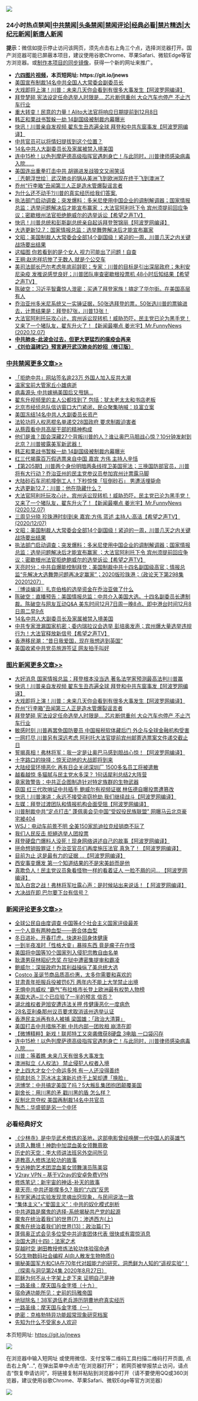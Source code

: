 ![](https://raw.githubusercontent.com/fqnews/bnews/master/64photo/fqnews-qr.jpg)

<div id="tt">
<h3>24小时热点禁闻|<a href="#%E4%B8%AD%E5%85%B1%E7%A6%81%E9%97%BB%E6%9B%B4%E5%A4%9A%E6%96%87%E7%AB%A0">中共禁闻</a>|<a href="#%E5%9B%BE%E7%89%87%E6%96%B0%E9%97%BB%E6%9B%B4%E5%A4%9A%E6%96%87%E7%AB%A0">头条禁闻</a>|<a href="#%E6%96%B0%E9%97%BB%E8%AF%84%E8%AE%BA%E6%9B%B4%E5%A4%9A%E6%96%87%E7%AB%A0">禁闻评论|<a href="#%E5%BF%85%E7%9C%8B%E7%BB%8F%E5%85%B8%E5%A5%BD%E6%96%87">经典必看|<a href="/video.md#%E7%A6%81%E7%89%87%E7%B2%BE%E9%80%89">禁片精选</a>|<a href="https://github.com/fqnews/djy/blob/master/gb/nf1351518.md#1">大纪元新闻</a>|<a href="https://github.com/fqnews/ntdtv/blob/master/gb/prog204.md#1">新唐人新闻</a></h3>
<div><b>提示：</b>微信如提示停止访问该网页，须先点击右上角三个点，选择浏览器打开。国产浏览器可能已屏蔽本项目，建议使用谷歌Chrome、苹果Safari、微软Edge等官方浏览器。或<a href="https://github.com/fqnews/bnews/blob/master/%E5%88%B6%E4%BD%9Cgit%E7%A6%81%E9%97%BB%E9%95%9C%E5%83%8F.md">制作本项目的同步镜像</a>，获得一个新的网址来推广。</div>
<ul>
<li><b><a href="http://d1.bdrive.tk/64.mp4" target="_blank">六四图片视频</a>，本页短网址: https://git.io/jnews</b></li>
<li><a href="/cbnews/20201208/1443771.md">美国宣布制裁14名中共全国人大常委会副委员长</a></li>
<li><a href="/topimagenews/20201208/1443990.md">大戏即将上演！川普：未来几天你会看到有很多大事发生【阿波罗网编译】</a></li>
<li><a href="/topimagenews/20201208/1443820.md">拜登梦碎 宪法设定任命选举人时限是... 芯片断供重创 大众汽车也停产 不止汽车行业</a></li>
<li><a href="/comments/20201207/1443691.md">重大转变！民意的力量！Alito大法官将响应日期提前到12月8日</a></li>
<li><a href="/cbnews/20201208/1444051.md">韩正和栗战书暂躲一劫 14副国级被制裁内幕曝光</a></li>
<li><a href="/topimagenews/20201208/1444081.md">快讯！川普亲自发视频 翟东生丑态遍全球 拜登和中共东窗事发【阿波罗网编译】</a></li>
<li><a href="/cnnews/20201208/1443857.md">中共官员可以将情妇提拔到这个位置？</a></li>
<li><a href="/cbnews/20201208/1443844.md">14名中共人大副委员长及家属被禁入境美国</a></li>
<li><a href="/comments/20201208/1443786.md">连中15枪！以色列摩萨德高级指挥官遇刺身亡！与此同时，川普律师感染病毒入院……</a></li>
<li><a href="/cnnews/20201208/1443858.md">美国连出重拳打击中共 胡锡进发战狼文又闹笑话</a></li>
<li><a href="/ssgc/20201208/1443776.md">〖兲朝浮世绘〗武汉肺炎的锅从美洲飞到欧洲现在终于飞到澳洲了</a></li>
<li><a href="/topimagenews/20201208/1443834.md">乔州“行李箱”丑闻第三人正是造水管爆裂谣言者</a></li>
<li><a href="/bannedvideo/20201207/1443684.md">为什么还不动手?川普的真实经历给我们答案.</a></li>
<li><a href="/cbnews/20201208/1443887.md">执法部门启动调查；突发爆料：多米尼使用中国企业的调制解调器；国家情报总监：选举问题解决后才能宣布赢家 ；大法官阿利托下令 宾州须提前回应争议；密歇根州法官拒绝鲍威尔的选举诉讼【希望之声TV】</a></li>
<li><a href="/cnnews/20201208/1444131.md">快讯！川普总统和彭斯副总统亲自起诉拜登贺锦丽【阿波罗网编译】</a></li>
<li><a href="/cbnews/20201208/1443739.md">大选更新12.7：国家情报总监：选举舞弊解决后才能宣布赢家</a></li>
<li><a href="/cbnews/20201208/1443923.md">文昭：美国制裁人大常委会全部14个副国级！紧迫的一周，川普几天之内关键战场要出结果</a></li>
<li><a href="/lifebaike/20201208/1443974.md">这幅图 你若看到的是个女人 视力可能出了问题！自查</a></li>
<li><a href="/baitai/20201208/1444107.md">王朔:赵忠祥坑惨了无数人 就是个公交车</a></li>
<li><a href="/cbnews/20201207/1443677.md">美司法部长巴尔考虑年底前辞职；专家：川普的目标是引出深层政府；朱利安尼染疫 发推说感觉良好；川普团队审查密歇根投票机 48小时后知结果【希望之声TV】</a></li>
<li><a href="/cbnews/20201207/1443676.md">陈破空：习近平智囊惊人泄密：买通了拜登家族！搞定了华尔街。在美国高层有人</a></li>
<li><a href="/bannedvideo/20201208/1444029.md">乔治亚州多米尼系统又一实锤证据，50张选拜登的票，50张选川普的票输进去，计票结果是：拜登87张，川普13张！</a></li>
<li><a href="/cbnews/20201208/1443944.md">大法官阿利托玩攻心计，宾州诉讼现转机！威胁恐吓，民主党已沦为黑手党！又来了一个猪队友，翟东升火了！【新闻最嘲点 姜光宇】Mr.FunnyNews (2020.12.07)‬</a></li>
<li><b><a href="/comments/20200211/1275071.md" target="_blank">中共肺炎-此波会过去，但更大更猛烈的瘟疫会再来</a></b></li>
<li><b><a href="/comments/20200207/1272816.md" target="_blank">《刘伯温碑记》预言避开武汉肺炎的妙招（修订版）</a></b></li>
</ul>
</div>

<div class="catlist">
<h3><a href="/cbnews/" target="_blank">中共禁闻</a><span><a href="/cbnews/" target="_blank" rel="nofollow">更多文章>></a></span></h3>
<ul>
<li><a href="/cbnews/20201208/1444177.md" target="_blank">「拒绝中共」网站签名逾23万 外国人加入反共大潮</a></li>
<li><a href="/cbnews/20201208/1444185.md" target="_blank">温家宝前大管家丘小雄病逝</a></li>
<li><a href="/cbnews/20201208/1444184.md" target="_blank">病毒源头 中共嫁祸美国后又甩锅…</a></li>
<li><a href="/cbnews/20201208/1444176.md" target="_blank">翟东升视频里的主人公都找到了 包括：犹太老太太和书店老板</a></li>
<li><a href="/cbnews/20201208/1444173.md" target="_blank">北京市经侦总队信访窗口大门紧闭，民众聚集呐喊：玖富立案</a></li>
<li><a href="/cbnews/20201208/1444111.md" target="_blank">美国冻结14名中共人大副委员长资产</a></li>
<li><a href="/cbnews/20201208/1444110.md" target="_blank">法轮功将人权恶棍名单递交28国政府 要求制裁迫害者</a></li>
<li><a href="/cbnews/20201208/1444104.md" target="_blank">从蔡霞看中共高层干部的精神构成</a></li>
<li><a href="/cbnews/20201208/1444078.md" target="_blank">他们是谁？国会深藏27个背叛川普的人？谁让奥巴马胆战心惊？10分钟发射到北京？川普披露美军新武器！</a></li>
<li><a href="/cbnews/20201208/1444051.md" target="_blank">韩正和栗战书暂躲一劫 14副国级被制裁内幕曝光</a></li>
<li><a href="/cbnews/20201208/1444049.md" target="_blank">红三代揭露百万假选票来自中国 嘉宾 方伟 主持人辛恬</a></li>
<li><a href="/cbnews/20201208/1443983.md" target="_blank">【第205期】川普两个身份明暗两条线捍卫美国宪法；三换国防部官员，川普将有大行动？乔治亚州的民主党参议员参加宾州计票露马脚</a></li>
<li><a href="/cbnews/20201208/1443962.md" target="_blank">大陆砂石车司机撞倒工人！下秒惊悚「狂倒砂石」 男遭活埋毙命</a></li>
<li><a href="/cbnews/20201208/1443958.md" target="_blank">大选更新12.7：川普：他在隐藏什么？</a></li>
<li><a href="/cbnews/20201208/1443944.md" target="_blank">大法官阿利托玩攻心计，宾州诉讼现转机！威胁恐吓，民主党已沦为黑手党！又来了一个猪队友，翟东升火了！【新闻最嘲点 姜光宇】Mr.FunnyNews (2020.12.07)‬</a></li>
<li><a href="/cbnews/20201208/1443931.md" target="_blank">三周见分晓   珍珠港时刻到来   嘉宾:方伟 蓝述 主持人:高洁【希望之声TV】(2020/12/07)</a></li>
<li><a href="/cbnews/20201208/1443923.md" target="_blank">文昭：美国制裁人大常委会全部14个副国级！紧迫的一周，川普几天之内关键战场要出结果</a></li>
<li><a href="/cbnews/20201208/1443887.md" target="_blank">执法部门启动调查；突发爆料：多米尼使用中国企业的调制解调器；国家情报总监：选举问题解决后才能宣布赢家 ；大法官阿利托下令 宾州须提前回应争议；密歇根州法官拒绝鲍威尔的选举诉讼【希望之声TV】</a></li>
<li><a href="/cbnews/20201208/1443886.md" target="_blank">天亮时分：中共自爆能控制拜登；美国制裁中共十四名副国级高官；情报总监“先解决大选舞弊问题再决定赢家”；2020版珍珠港；（政论天下第298集 20201207）</a></li>
<li><a href="/cbnews/20201208/1443885.md" target="_blank">〖博谈编译〗扎克伯格的选举资金在乔治亚做了什么</a></li>
<li><a href="/cbnews/20201208/1443847.md" target="_blank">陈破空：直播预告：美国情报总监：中共介入美国大选。十四名副委员长遭制裁。陈破空与网友互动Q&amp;A 美东时间12月7日周一晚8点、即中港台时间12月8日周二早9点</a></li>
<li><a href="/cbnews/20201208/1443844.md" target="_blank">14名中共人大副委员长及家属被禁入境美国</a></li>
<li><a href="/cbnews/20201208/1443841.md" target="_blank">中共专家泄漏国家机密；委内瑞拉议会选举 彭培奥发声；宾州爆大量选举违规行为！大法官释放新信号【希望之声TV】</a></li>
<li><a href="/cbnews/20201208/1443829.md" target="_blank">香港移民潮：“昔日我爱国，现在我想逃到英国”</a></li>
<li><a href="/cbnews/20201208/1443789.md" target="_blank">美国收紧中共党员旅游签证 网友拍手叫好</a></li>

</ul>
</div>
<div class="catlist">
<h3><a href="/topimagenews/" target="_blank">图片新闻</a><span><a href="/topimagenews/" target="_blank" rel="nofollow">更多文章>></a></span></h3>
<ul>
<li><a href="/topimagenews/20201208/1444195.md" target="_blank">大好消息 国家情报总监：拜登根本没当选 著名法学家预测最高法判川普赢</a></li>
<li><a href="/topimagenews/20201208/1444081.md" target="_blank">快讯！川普亲自发视频 翟东生丑态遍全球 拜登和中共东窗事发【阿波罗网编译】</a></li>
<li><a href="/topimagenews/20201208/1443990.md" target="_blank">大戏即将上演！川普：未来几天你会看到有很多大事发生【阿波罗网编译】</a></li>
<li><a href="/topimagenews/20201208/1443834.md" target="_blank">乔州“行李箱”丑闻第三人正是造水管爆裂谣言者</a></li>
<li><a href="/topimagenews/20201208/1443820.md" target="_blank">拜登梦碎 宪法设定任命选举人时限是&#8230; 芯片断供重创 大众汽车也停产 不止汽车行业</a></li>
<li><a href="/topimagenews/20201208/1443779.md" target="_blank">敏感时刻 川普再罢免国防要员 中国报税软体藏后门 外企与全球金融机构受害</a></li>
<li><a href="/topimagenews/20201208/1443753.md" target="_blank">一网打尽 川普另有深远考虑 阿利托大法官提前宾州邮寄选票案文件递交截止日</a></li>
<li><a href="/topimagenews/20201207/1443560.md" target="_blank">誓揭真相！弗林将军：我一定是让奥巴马感到胆战心惊！【阿波罗网编译】</a></li>
<li><a href="/comments/20201207/1443483.md" target="_blank">十字路口的抉择：惊天动地的大战即将到来</a></li>
<li><a href="/topimagenews/20201207/1443309.md" target="_blank">大陆经营环境恶化 再有日企关闭深圳厂 1500多名员工将被遣散</a></li>
<li><a href="/topimagenews/20201207/1443304.md" target="_blank">越看越惊 多猫腻与民主党水多深？ 1句话犀利总结2大阵营</a></li>
<li><a href="/topimagenews/20201207/1443292.md" target="_blank">章家敦警告：中共正企图制造针对特定族群的生物武器</a></li>
<li><a href="/topimagenews/20201207/1443243.md" target="_blank">窃国 红三代吹哨证中共插手 鲍威尔有视频证据 林伍德自曝投票遭篡改</a></li>
<li><a href="/topimagenews/20201206/1442956.md" target="_blank">快讯！川普演讲：永远不接受盗窃抢劫 我们继续战斗【阿波罗网编译】</a></li>
<li><a href="/topimagenews/20201206/1442867.md" target="_blank">左媒：拜登过渡团队和情报机构会面受阻【阿波罗网编译】</a></li>
<li><a href="/topimagenews/20201206/1442817.md" target="_blank">川普制裁中共“定点打击” 蓬佩奥会见中国“受奴役民族联盟” 网曝马云北京豪宅被404</a></li>
<li><a href="/topimagenews/20201206/1442795.md" target="_blank">WSJ：电动车前景不明 全美150家凯迪拉克经销商不玩了</a></li>
<li><a href="/topimagenews/20201206/1442772.md" target="_blank">我们人民反击 拒絕选举人团投票</a></li>
<li><a href="/topimagenews/20201205/1442568.md" target="_blank">拜登硬盘门爆料人没死！现身网络讲述自己的故事【阿波罗网编译】</a></li>
<li><a href="/topimagenews/20201205/1442408.md" target="_blank">拼命想销毁罪证！乔治亚官员们再度施压法官 真急了！【阿波罗网编译】</a></li>
<li><a href="/topimagenews/20201205/1442397.md" target="_blank">目前为止 这是最有力的证据 …【阿波罗网编译】</a></li>
<li><a href="/topimagenews/20201205/1442396.md" target="_blank">西安事变爆发 第一个知道结果的不是宋美龄而是他</a></li>
<li><a href="/topimagenews/20201205/1442375.md" target="_blank">真欺负人！民主党议员象看怪物一样的看着证人 一脸不屑的问&#8230; 【阿波罗网编译】</a></li>
<li><a href="/topimagenews/20201205/1442363.md" target="_blank">加入白宫之战！弗林将军吐露心声：是时候站出来说话！【 阿波罗网编译】</a></li>
<li><a href="/topimagenews/20201205/1442291.md" target="_blank">大决战在即 巴尔要下台有信号？</a></li>

</ul>
</div>
<div class="catlist">
<h3><a href="/comments/" target="_blank">新闻评论</a><span><a href="/comments/" target="_blank" rel="nofollow">更多文章>></a></span></h3>
<ul>
<li><a href="/comments/20201208/1444191.md" target="_blank">全球公民自由度调查 中国等4个社会主义国家评级最差</a></li>
<li><a href="/comments/20201208/1444170.md" target="_blank">一个人竟有两种血型——嵌合体血型</a></li>
<li><a href="/comments/20201208/1444169.md" target="_blank">冬日进补，开春打虎，快速补回身体健康</a></li>
<li><a href="/comments/20201208/1444168.md" target="_blank">一到半夜准时「性格大变」暴摔东西 竟是瘤子在作怪</a></li>
<li><a href="/comments/20201208/1444145.md" target="_blank">美国将中国等10个国家列入侵犯宗教自由名单</a></li>
<li><a href="/comments/20201208/1444133.md" target="_blank">耿潇男获林昭纪念奖 在狱中遭密集提审和霸凌</a></li>
<li><a href="/comments/20201208/1444124.md" target="_blank">鲍威尔：深层政府为其利益操纵了美总统大选</a></li>
<li><a href="/comments/20201208/1444123.md" target="_blank">Costco 圣诞节商品质高价惠，太多你需要和喜欢的</a></li>
<li><a href="/comments/20201208/1444119.md" target="_blank">甘肃青年拒服兵役被罚6万 两年内不能上大学禁止出境</a></li>
<li><a href="/comments/20201208/1444086.md" target="_blank">无惧中共威权 “霸气”布拉格市长登上欧洲最有权势人物榜</a></li>
<li><a href="/comments/20201208/1444085.md" target="_blank">美国大选~三个已应验了一半的预言 信否？</a></li>
<li><a href="/comments/20201208/1444076.md" target="_blank">湖北维权者尹旭安遭违法关押 传健康恶化一度病危</a></li>
<li><a href="/comments/20201208/1444074.md" target="_blank">28名亚利桑那州议员要求取消该州选举认证</a></li>
<li><a href="/comments/20201208/1444073.md" target="_blank">香港民主派再有8人被捕 梁国雄：「政治大清算」</a></li>
<li><a href="/comments/20201208/1444025.md" target="_blank">美国打击中共措施不断 中共内部一团败相 崩溃在即</a></li>
<li><a href="/comments/20201208/1444017.md" target="_blank">【微博精粹】新戏！联邦特工又突袭缴获8硬盘 3电脑 一口袋闪存</a></li>
<li><a href="/comments/20201208/1443786.md" target="_blank">连中15枪！以色列摩萨德高级指挥官遇刺身亡！与此同时，川普律师感染病毒入院……</a></li>
<li><a href="/comments/20201208/1443997.md" target="_blank">川普：等着瞧 未来几天有很多大事发生</a></li>
<li><a href="/comments/20201208/1443996.md" target="_blank">澳洲拟立《人权法》 禁止侵犯人权者入境</a></li>
<li><a href="/comments/20201208/1443981.md" target="_blank">史上四大才女个个命运多舛 有一人还没得善终</a></li>
<li><a href="/comments/20201208/1443980.md" target="_blank">彻底封杀？范冰冰主演新片终于上架却遭「换脸」</a></li>
<li><a href="/comments/20201208/1443972.md" target="_blank">洪博学：中共搞定美国了吗？5大叛乱集团抱团颠覆美国</a></li>
<li><a href="/comments/20201208/1443971.md" target="_blank">副舍长：用川黑的矛 戳川黑的盾 怎么样？</a></li>
<li><a href="/comments/20201208/1443970.md" target="_blank">反制北京夺权 美国再制裁14名中共官员</a></li>
<li><a href="/comments/20201208/1443969.md" target="_blank">陶杰：华盛顿是另一个中环</a></li>

</ul>
</div>

<div class="catlist">
<h3>必看经典好文</h3>
<ul>
<li><a href="/comments/20201013/1412612.md" target="_blank">《少林寺》是中华武术修炼的圣地，这部电影曾经唤醒一代中国人的英雄气</a></li>
<li><a href="/topimagenews/20170208/656009.md" target="_blank">诗意入舞境！神韵中加混血美女领舞周歌</a></li>
<li><a href="/tculture/20121025/73064.md" target="_blank">历史的天空：李大师讲法班另外空间所见</a></li>
<li><a href="/comments/20200805/1375080.md" target="_blank">道教高人修炼法轮功的故事</a></li>
<li><a href="/topimagenews/20180404/923380.md" target="_blank">专访神韵艺术团混血美女领舞演员陈美容</a></li>
<li><a href="/comments/20200112/1257608.md" target="_blank">V2ray VPN &#8211; 基于V2ray的安卓免费VPN</a></li>
<li><a href="/comments/20190418/1115565.md" target="_blank">修炼笔记：新宇宙的神话-补天的故事</a></li>
<li><a href="/comments/20200607/1341003.md" target="_blank">章天亮: 中共还能撑多久? 我的“六四”反思</a></li>
<li><a href="/comments/20200921/1400587.md" target="_blank">科学家通过实验发现灵魂出窍现象，与民间说法一致</a></li>
<li><a href="/comments/20201007/1409565.md" target="_blank">“集体主义”+“爱国主义”：中共的奴化模式剖析</a></li>
<li><a href="/comments/20181209/1044543.md" target="_blank">中共道路是魔鬼的选择-系统揭秘共产党的起源</a></li>
<li><a href="/topimagenews/20180527/948369.md" target="_blank">魔鬼在统治着我们的世界(7)：渗透西方(上)</a></li>
<li><a href="/topimagenews/20180602/951960.md" target="_blank">魔鬼在统治着我们的世界(13)：政治篇(下)</a></li>
<li><a href="/cbnews/20201205/1442271.md" target="_blank">蓬佩奥正式会见多位受中共迫害团体代表 很快或有震惊消息</a></li>
<li><a href="/cbnews/20180320/916962.md" target="_blank">治国大道(十四)：法家之术</a></li>
<li><a href="/comments/20200511/1322384.md" target="_blank">穿越时空 谢田教授修炼法轮功体验宿命通</a></li>
<li><a href="/topimagenews/20200527/1335347.md" target="_blank">5G生物数码社会编程 AI向人散发生物物质()</a></li>
<li><a href="/cbnews/20200828/1386804.md" target="_blank">揭秘美国军方和CIA在70年代对超能力的研究，洞悉鲜为人知的“遥视实验”！（探索与洞见第24集 2020年8月27日）</a></li>
<li><a href="/ccpdope/20190803/1168965.md" target="_blank">耶稣为何不从十字架上走下来 证明自己是神</a></li>
<li><a href="/topimagenews/20180327/919935.md" target="_blank">一路圣缘：摩天国与金字塔（十九）</a></li>
<li><a href="/cbnews/20180711/970353.md" target="_blank">宿命通功能所见：史前的玛雅帝国</a></li>
<li><a href="/cbnews/20200531/1337381.md" target="_blank">地狱除名！38军退伍老兵游历阴曹地府真实经历</a></li>
<li><a href="/tculture/20160806/568214.md" target="_blank">一路圣缘：摩天国与金字塔（一）</a></li>
<li><a href="/comments/20200705/783265.md" target="_blank">绝密：克格勃特异功能超常现象研究档案</a></li>
<li><a href="/comments/20200620/1346848.md" target="_blank">先知为什么不受家乡人欢迎</a></li>

</ul>
</div>

本页短网址: https://git.io/jnews

![](https://raw.githubusercontent.com/fqnews/bnews/master/64photo/fqnews-qr.jpg)

在浏览器中输入短网址 或使用微信、支付宝等二维码工具扫描二维码打开页面, 点击右上角"...", 在弹出菜单中点击“在浏览器打开”； 若网页被举报禁止访问，请点击“恢复申请访问”，将链接复制并粘贴到浏览器中打开（请不要使用QQ或360浏览器，建议使用谷歌Chrome、苹果Safari、微软Edge等官方浏览器）

![](https://raw.githubusercontent.com/fqnews/bnews/master/64photo/wx.jpg)